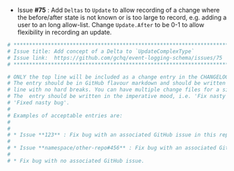 * Issue **#75** : Add `Deltas` to `Update` to allow recording of a change where the before/after state is not known or is too large to record, e.g. adding a user to an long allow-list. Change `Update.After` to be 0-1 to allow flexibility in recording an update.


```sh
# ********************************************************************************
# Issue title: Add concept of a Delta to `UpdateComplexType`
# Issue link:  https://github.com/gchq/event-logging-schema/issues/75
# ********************************************************************************

# ONLY the top line will be included as a change entry in the CHANGELOG.
# The entry should be in GitHub flavour markdown and should be written on a SINGLE
# line with no hard breaks. You can have multiple change files for a single GitHub issue.
# The  entry should be written in the imperative mood, i.e. 'Fix nasty bug' rather than
# 'Fixed nasty bug'.
#
# Examples of acceptable entries are:
#
#
# * Issue **123** : Fix bug with an associated GitHub issue in this repository
#
# * Issue **namespace/other-repo#456** : Fix bug with an associated GitHub issue in another repository
#
# * Fix bug with no associated GitHub issue.
```
